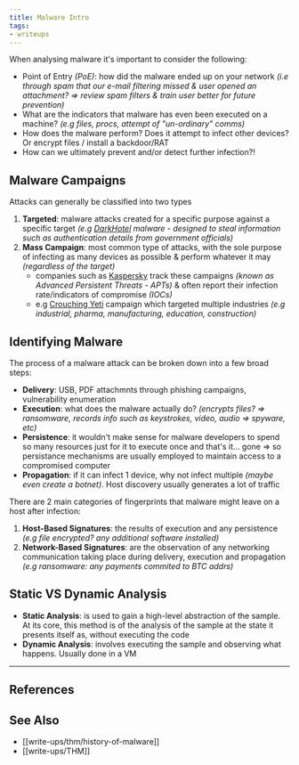 ```yaml
---
title: Malware Intro
tags:
- writeups
---
```


When analysing malware it's important to consider the following:
- Point of Entry *(PoE)*: how did the malware ended up on your network *(i.e through spam that our e-mail filtering missed & user opened an attachment? => review spam filters & train user better for future prevention)*
- What are the indicators that malware has even been executed on a machine? *(e.g files, procs, attempt of "un-ordinary" comms)*
- How does the malware perform? Does it attempt to infect other devices? Or encrypt files / install a backdoor/RAT
- How can we ultimately prevent and/or detect further infection?!

## Malware Campaigns
Attacks can generally be classified into two types
1. **Targeted**: malware attacks created for a specific purpose against a specific target *(e.g [DarkHotel](https://www.kaspersky.co.uk/resource-center/threats/darkhotel-malware-virus-threat-definition) malware - designed to steal information such as authentication details from government officials)*
2. **Mass Campaign**: most common type of attacks, with the sole purpose of infecting as many devices as possible & perform whatever it may *(regardless of the target)*
	- companies such as [Kaspersky](https://www.kaspersky.it/) track these campaigns *(known as Advanced Persistent Threats - APTs)* & often report their infection rate/indicators of compromise *(IOCs)*
	- e.g [Crouching Yeti](https://www.kaspersky.co.uk/resource-center/threats/crouching-yeti-energetic-bear-malware-threat) campaign which targeted multiple industries *(e.g industrial, pharma, manufacturing, education, construction)*

## Identifying Malware

The process of a malware attack can be broken down into a few broad steps:
- **Delivery**: USB, PDF attachmnts through phishing campaigns, vulnerability enumeration
- **Execution**: what does the malware actually do? *(encrypts files? => ransomware, records info such as keystrokes, video, audio => spyware, etc)*
- **Persistence**: it wouldn't make sense for malware developers to spend so many resources just for it to execute once and that's it... gone => so persistance mechanisms are usually employed to maintain access to a compromised computer
- **Propagation**: if it can infect 1 device, why not infect multiple *(maybe even create a botnet)*. Host discovery usually generates a lot of traffic

There are 2 main categories of fingerprints that malware might leave on a host after infection:
1. **Host-Based Signatures**: the results of execution and any persistence *(e.g file encrypted? any additional software installed)*
2. **Network-Based Signatures**: are the observation of any networking communication taking place during delivery, execution and propagation *(e.g ransomware: any payments commited to BTC addrs)*

## Static VS Dynamic Analysis
- **Static Analysis**: is used to gain a high-level abstraction of the sample. At its core, this method is of the analysis of the sample at the state it presents itself as, without executing the code
- **Dynamic Analysis**: involves executing the sample and observing what happens. Usually done in a VM


---

## References

## See Also
- [[write-ups/thm/history-of-malware]]
- [[write-ups/THM]]